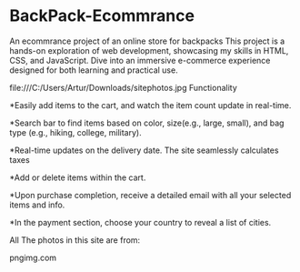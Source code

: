 # BackPack-Ecommrance
An ecommrance project of an online store for backpacks
This project is a hands-on exploration of web development, showcasing my skills in HTML, CSS, and JavaScript. 
Dive into an immersive e-commerce experience designed for both learning and practical use.

file:///C:/Users/Artur/Downloads/sitephotos.jpg
Functionality

*Easily add items to the cart, and watch the item count update in real-time.

*Search bar to find items based on color, size(e.g., large, small), and bag type (e.g., hiking, college, military).

*Real-time updates on the delivery date. The site seamlessly calculates taxes

*Add or delete items within the cart.

*Upon purchase completion, receive a detailed email with all your selected items and info.

*In the payment section, choose your country to reveal a list of cities.

All The photos in this site are from:

pngimg.com

